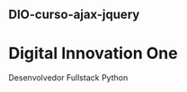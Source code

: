 DIO-curso-ajax-jquery
---------------------
# Digital Innovation One
Desenvolvedor Fullstack Python
